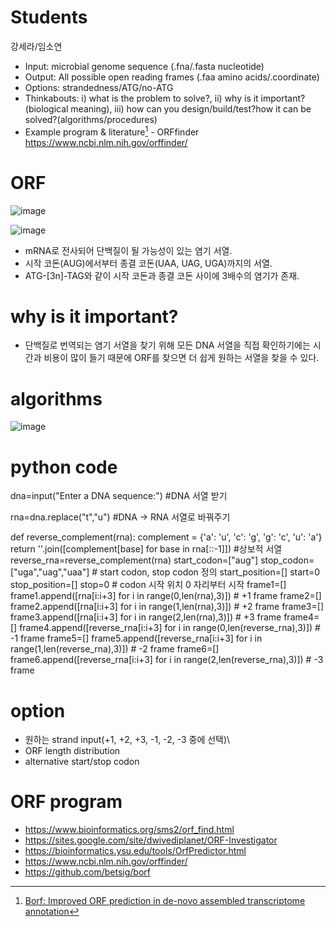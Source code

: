 # Students
강세라/임소연

 * Input: microbial genome sequence (.fna/.fasta nucleotide)
 * Output: All possible open reading frames (.faa amino acids/.coordinate)
 * Options: strandedness/ATG/no-ATG
 * Thinkabouts: i) what is the problem to solve?, ii) why is it important? (biological meaning), iii) how can you design/build/test?how it can be solved?(algorithms/procedures)
 * Example program & literature[^1] - ORFfinder https://www.ncbi.nlm.nih.gov/orffinder/
[^1]: [Borf: Improved ORF prediction in de-novo assembled transcriptome annotation](https://www.biorxiv.org/content/10.1101/2021.04.12.439551v1.full)

# ORF

![image](https://user-images.githubusercontent.com/91528102/142041888-94b1cc0d-f2f7-474a-a9c5-0669918e0ce6.png)

![image](https://user-images.githubusercontent.com/91528102/140896095-954a19e3-e637-4a8a-86dc-3174df088a82.png)
 - mRNA로 전사되어 단백질이 될 가능성이 있는 염기 서열.
 - 시작 코돈(AUG)에서부터 종결 코돈(UAA, UAG, UGA)까지의 서열.
 - ATG-[3n]-TAG와 같이 시작 코돈과 종결 코돈 사이에 3배수의 염기가 존재.

# why is it important?
 - 단백질로 번역되는 염기 서열을 찾기 위해 모든 DNA 서열을 직접 확인하기에는 시간과 비용이 많이 들기 때문에 ORF를 찾으면 더 쉽게 원하는 서열을 찾을 수 있다.

# algorithms
![image](https://user-images.githubusercontent.com/91528102/142042011-4999c081-6da9-4cad-83c1-c3a0f985c040.png)

# python code
   dna=input("Enter a DNA sequence:") 
   #DNA 서열 받기
   
   rna=dna.replace("t","u") 
   #DNA -> RNA 서열로 바꿔주기
   
   def reverse_complement(rna):
     complement = {'a': 'u', 'c': 'g', 'g': 'c', 'u': 'a'}
     return ''.join([complement[base] for base in rna[::-1]]) #상보적 서열
   reverse_rna=reverse_complement(rna)
   start_codon=["aug"]
   stop_codon=["uga","uag","uaa"] # start codon, stop codon 정의
   start_position=[]
   start=0
   stop_position=[]
   stop=0 # codon 시작 위치 0 자리부터 시작
   frame1=[]
    frame1.append([rna[i:i+3] for i in range(0,len(rna),3)]) # +1 frame
   frame2=[]
    frame2.append([rna[i:i+3] for i in range(1,len(rna),3)]) # +2 frame
   frame3=[]
    frame3.append([rna[i:i+3] for i in range(2,len(rna),3)]) # +3 frame
   frame4=[]
    frame4.append([reverse_rna[i:i+3] for i in range(0,len(reverse_rna),3)]) # -1 frame
   frame5=[]
    frame5.append([reverse_rna[i:i+3] for i in range(1,len(reverse_rna),3)]) # -2 frame
   frame6=[]
    frame6.append([reverse_rna[i:i+3] for i in range(2,len(reverse_rna),3)]) # -3 frame

# option
 - 원하는 strand input(+1, +2, +3, -1, -2, -3 중에 선택)\
 - ORF length distribution
 - alternative start/stop codon

# ORF program
 
 - https://www.bioinformatics.org/sms2/orf_find.html
 - https://sites.google.com/site/dwivediplanet/ORF-Investigator
 - https://bioinformatics.ysu.edu/tools/OrfPredictor.html
 - https://www.ncbi.nlm.nih.gov/orffinder/
 - https://github.com/betsig/borf
